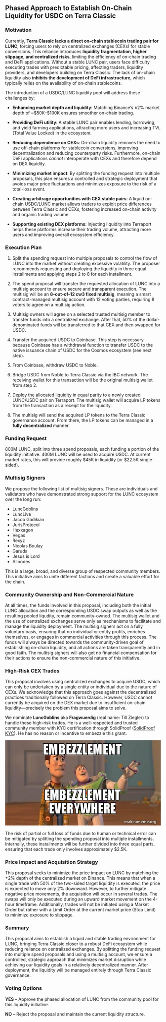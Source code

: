 ## Phased Approach to Establish On-Chain Liquidity for USDC on Terra Classic

### Motivation

Currently, **Terra Classic lacks a direct on-chain stablecoin trading pair for LUNC**, forcing users to rely on centralized exchanges (CEXs) for stable conversions. This reliance introduces **liquidity fragmentation, higher slippage, and centralized risks**, limiting the efficiency of on-chain trading and DeFi applications. Without a stable LUNC pair, users face difficulty executing trades with predictable pricing, affecting traders, liquidity providers, and developers building on Terra Classic. The lack of on-chain liquidity also **inhibits the development of DeFi infrastructure**, which typically relies on the availability of on-chain stablecoins.

The introduction of a USDC/LUNC liquidity pool will address these challenges by:

- **Enhancing market depth and liquidity**: Matching Binance’s ±2% market depth of \~\$50K–\$100K ensures smoother on-chain trading.

- **Providing DeFi utility**: A stable LUNC pair enables lending, borrowing, and yield farming applications, attracting more users and increasing TVL (Total Value Locked) in the ecosystem.

- **Reducing dependence on CEXs**: On-chain liquidity removes the need to use off-chain platforms for stablecoin conversions, improving decentralization and reducing counterparty risks. Furthermore, on-chain DeFi applications *cannot* interoperate with CEXs and therefore depend on DEX liquidity.

- **Minimizing market impact**: By splitting the funding request into multiple proposals, this plan ensures a controlled and strategic deployment that avoids major price fluctuations and minimizes exposure to the risk of a total-loss event.

- **Creating arbitrage opportunities with CEX stable pairs**: A liquid on-chain USDC/LUNC market allows traders to exploit price differences between Terra Classic and CEXs, fostering increased on-chain activity and organic trading volume.

- **Supporting existing DEX platforms**: Injecting liquidity into Terraport helps these platforms increase their trading volume, attracting more users and improving overall ecosystem efficiency.

### Execution Plan

1. Split the spending request into multiple proposals to control the flow of LUNC into the market without creating excessive volatility. The proposer recommends requesting and deploying the liquidity in three equal installments and applying steps 2 to 8 for each installment.

2. The spend proposal will transfer the requested allocation of LUNC into a multisig account to ensure secure and transparent execution. The multisig will be an **8-out-of-12 cw3 fixed multisig**, meaning a smart contract-managed multisig account with 12 voting parties, requiring 8 voters to agree on a multisig action.

3. Multisig owners will agree on a selected trusted multisig member to transfer funds into a centralized exchange. After that, 50% of the dollar-denominated funds will be transferred to that CEX and then swapped for USDC.

4. Transfer the acquired USDC to Coinbase. This step is necessary because Coinbase has a withdrawal function to transfer USDC to the native issuance chain of USDC for the Cosmos ecosystem (see next step).

5. From Coinbase, withdraw USDC to Noble.

6. Bridge USDC from Noble to Terra Classic via the IBC network. The receiving wallet for this transaction will be the original multisig wallet from step 2.

7. Deploy the allocated liquidity in equal parity to a newly created LUNC/USDC pair on Terraport. The multisig wallet will acquire LP tokens from the transaction as a receipt for the liquidity.

8. The multisig will send the acquired LP tokens to the Terra Classic governance account. From there, the LP tokens can be managed in a **fully decentralized** manner.

### Funding Request

800M LUNC, split into three spend proposals, each funding a portion of the liquidity initiative. 400M LUNC will be used to acquire USDC. At current market rates, this will provide roughly \$45K in liquidity (or \$22.5K single-sided).

### Multisig Signers

We propose the following list of multisig signers. These are individuals and validators who have demonstrated strong support for the LUNC ecosystem over the long run:

- LuncGoblins
- LuncLive
- Jacob Gadikian
- JurisProtocol
- Hexxagon
- Vegas
- Rexyz
- Nicolas Boulay
- Garuda
- Jesus is Lord
- Allnodes

This is a large, broad, and diverse group of respected community members. This initiative aims to unite different factions and create a valuable effort for the chain.

### Community Ownership and Non-Commercial Nature

At all times, the funds involved in this proposal, including both the initial LUNC allocation and the corresponding USDC swap outputs as well as the resulting pooled liqudity, remain community-owned. The multisig wallet and the use of centralized exchanges serve only as mechanisms to facilitate and manage the liquidity deployment. The multisig signers act on a fully voluntary basis, ensuring that no individual or entity profits, enriches themselves, or engages in commercial activities through this process. The funds will always be directed towards the community-driven goal of establishing on-chain liquidity, and all actions are taken transparently and in good faith. The multisig signers will also get no financial compensation for their actions to ensure the non-commercial nature of this initiative.

### High-Risk CEX Trades

This proposal involves using centralized exchanges to acquire USDC, which can only be undertaken by a single entity or individual due to the nature of CEXs. We acknowledge that this approach goes against the decentralized practices traditionally followed on Terra Classic. However, USDC cannot currently be acquired on the DEX market due to insufficient on-chain liquidity—precisely the problem this proposal aims to solve.

We nominate **LuncGoblins** aka **Fragwuerdig** (real name: Till Ziegler) to handle these high-risk trades. He is a well-respected and trusted community member with KYC certification through SolidProof ([SolidProof KYC](https://github.com/solidproof/projects/tree/main/2024/Fragwuerdig)). He has no reason or incentive to embezzle this grant.

![Embezzlement](metadata/embezzlement.jpg)

The risk of partial or full loss of funds due to human or technical error can be mitigated by splitting the spending proposal into multiple installments. Internally, these installments will be further divided into three equal parts, ensuring that each trade only involves approximately \$2.5K.

### Price Impact and Acquisition Strategy

This proposal seeks to minimize the price impact on LUNC by matching the ±2% depth of the centralized market on Binance. This means that when a single trade with 50% of the two-sided target liquidity is executed, the price is expected to move only 2% downward. However, to further mitigate negative price movements, the acquisition will occur in several trades. The swaps will only be executed during an upward market movement on the 4-hour timeframe. Additionally, trades will not be initiated using a Market Order but rather with a Limit Order at the current market price (Stop Limit) to minimize exposure to slippage.

### Summary

This proposal aims to establish a liquid and stable trading environment for LUNC, bringing Terra Classic closer to a robust DeFi ecosystem while reducing reliance on centralized exchanges. By splitting the funding request into multiple spend proposals and using a multisig account, we ensure a controlled, strategic approach that minimizes market disruption while achieving our liquidity goals in a relatively decentralized manner. After deployment, the liquidity will be managed entirely through Terra Classic governance.

### Voting Options

**YES** – Approve the phased allocation of LUNC from the community pool for this liquidity initiative.

**NO** – Reject the proposal and maintain the current liquidity structure.
